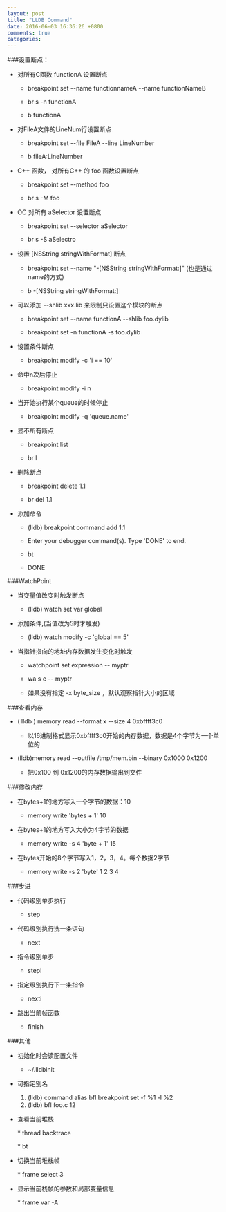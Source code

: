 ```yaml
---
layout: post
title: "LLDB Command"
date: 2016-06-03 16:36:26 +0800
comments: true
categories: 
---
```


###设置断点：

* 对所有C函数 functionA 设置断点

    * breakpoint set --name functionnameA --name functionNameB

    * br s -n functionA

    * b functionA
<!--MORE-->
* 对FileA文件的LineNum行设置断点

    * breakpoint set --file FileA --line LineNumber

    * b fileA:LineNumber

* C++ 函数， 对所有C++ 的 foo 函数设置断点

    * breakpoint set --method foo  

    * br s -M foo 

* OC 对所有 aSelector 设置断点

    * breakpoint set --selector aSelector

    * br s -S aSelectro

* 设置 [NSString stringWithFormat] 断点

    * breakpoint set --name "-[NSString stringWithFormat:]" (也是通过name的方式)

    * b -[NSString stringWithFormat:]

* 可以添加 --shlib xxx.lib 来限制只设置这个模块的断点

    * breakpoint set --name functionA --shlib foo.dylib

    * breakpoint set -n functionA -s foo.dylib

* 设置条件断点

    * breakpoint modify -c 'i == 10'

* 命中n次后停止

    * breakpoint modify -i n

* 当开始执行某个queue的时候停止

    * breakpoint modify -q 'queue.name'

* 显不所有断点

    * breakpoint list

    * br l

* 删除断点

    * breakpoint delete 1.1

    * br del 1.1



* 添加命令

    *  (lldb) breakpoint command add 1.1

    * Enter your debugger command(s). Type 'DONE' to end.

    * bt

    * DONE



###WatchPoint

* 当变量值改变时触发断点

    * (lldb) watch set var global

* 添加条件,(当值改为5时才触发)

    * (lldb) watch modify -c 'global == 5'

* 当指针指向的地址内存数据发生变化时触发

    * watchpoint set expression -- myptr

    * wa s e -- myptr

    * 如果没有指定 -x byte_size ，默认观察指针大小的区域

###查看内存

* ( lldb ) memory read --format x --size 4 0xbffff3c0

    * 以16进制格式显示0xbffff3c0开始的内存数据，数据是4个字节为一个单位的

* (lldb)memory read --outfile /tmp/mem.bin --binary 0x1000 0x1200

    * 把0x100 到 0x1200的内存数据输出到文件  

###修改内存

* 在bytes+1的地方写入一个字节的数据：10

    * memory write 'bytes + 1' 10

* 在bytes+1的地方写入大小为4字节的数据

    * memory write -s 4 'byte + 1' 15

* 在bytes开始的8个字节写入1，2，3，4。每个数据2字节

    * memory write -s 2 'byte' 1 2 3 4



###步进

* 代码级别单步执行

    * step

* 代码级别执行洗一条语句

    * next

* 指令级别单步

    * stepi

* 指定级别执行下一条指令

    * nexti

* 跳出当前帧函数

    * finish

 

###其他

* 初始化时会读配置文件

    * ~/.lldbinit

* 可指定别名

  1.  (lldb) command alias bfl breakpoint set -f %1 -l %2 
  1. (lldb) bfl foo.c 12

* 查看当前堆栈

    ﻿* thread backtrace

    ﻿* bt

* 切换当前堆栈帧

    ﻿* frame select 3

* 显示当前栈帧的参数和局部变量信息

    ﻿* frame var -A